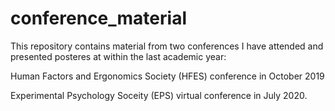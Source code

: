 # conference_material

This repository contains material from two conferences I have attended and presented posteres at within the last academic year:

Human Factors and Ergonomics Society (HFES) conference in October 2019

Experimental Psychology Soceity (EPS) virtual conference in July 2020.
